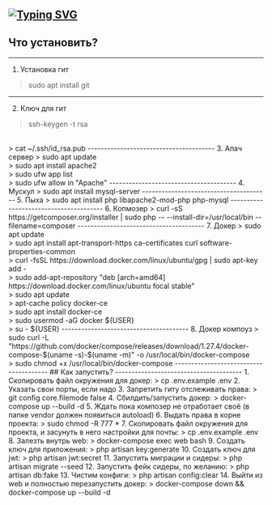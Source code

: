 [![Typing SVG](https://readme-typing-svg.herokuapp.com?color=%56025c&lines=SanyaDiplom+almost+ready)](https://vk.com/lampanon)
---------------------------------------
## Что установить?
---------------------------------------
1. Установка гит
> sudo apt install git
---------------------------------------
2. Ключ для гит
> ssh-keygen -t rsa
<br/>
> cat ~/.ssh/id_rsa.pub
---------------------------------------
3. Апач сервер
> sudo apt update
<br/>
> sudo apt install apache2
<br/>
> sudo ufw app list
<br/>
> sudo ufw allow in "Apache"
---------------------------------------
4. Мускул
> sudo apt install mysql-server
---------------------------------------
5. Пыха
> sudo apt install php libapache2-mod-php php-mysql
---------------------------------------
6. Копмозер
> curl -sS https://getcomposer.org/installer | sudo php -- --install-dir=/usr/local/bin --filename=composer
---------------------------------------
7. Докер
> sudo apt update
<br/>
> sudo apt install apt-transport-https ca-certificates curl software-properties-common
<br/>
> curl -fsSL https://download.docker.com/linux/ubuntu/gpg | sudo apt-key add -
<br/>
> sudo add-apt-repository "deb [arch=amd64] https://download.docker.com/linux/ubuntu focal stable"
<br/>
> sudo apt update
<br/>
> apt-cache policy docker-ce
<br/>
> sudo apt install docker-ce
<br/>
> sudo usermod -aG docker ${USER}
<br/>
> su - ${USER}
---------------------------------------
8. Докер компоуз
> sudo curl -L "https://github.com/docker/compose/releases/download/1.27.4/docker-compose-$(uname -s)-$(uname -m)" -o /usr/local/bin/docker-compose
<br/>
> sudo chmod +x /usr/local/bin/docker-compose
---------------------------------------
## Как запустить?
---------------------------------------
1. Скопировать файл окружения для докер:
> cp .env.example .env
2. Указать свои порты, если надо
3. Запретить гиту отслеживать права:
> git config core.filemode false
4. Сбилдить/запустить докер:
> docker-compose up --build -d
5. Ждать пока композер не отработает своё (в папке vendor должен появиться autoload)
6. Выдать права в корне проекта:
> sudo chmod -R 777 *
7. Скопировать файл окружения для проекта, и засунуть в него настройки для почты:
> cp .env.example .env
8. Залезть внутрь web:
> docker-compose exec web bash
9. Создать ключ для приложения:
> php artisan key:generate
10. Создать ключ для jwt:
> php artisan jwt:secret
11. Запустить миграции и сидеры:
> php artisan migrate --seed
12. Запустить фейк сидеры, по желанию:
> php artisan db:fake
13. Чистим конфиги:
> php artisan config:clear
14. Выйти из web и полностью перезапустить докер:
> docker-compose down && docker-compose up --build -d
